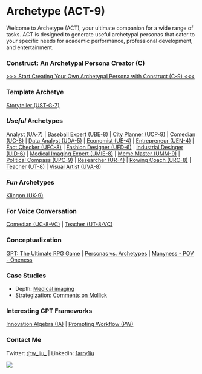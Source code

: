 # Archetype (ACT-9)

Welcome to Archetype (ACT), your ultimate companion for a wide range of tasks. ACT is designed to generate useful archetypal personas that cater to your specific needs for academic performance, professional development, and entertainment. 

### Construct: An Archetypal Persona Creator (C)

[>>> Start Creating Your Own Archetypal Persona with Construct (C-9) <<<](https://chat.openai.com/share/671be662-5964-4059-8f2a-1f98636f8211)

### Template Archetye

[Storyteller (UST-G-7)](https://chat.openai.com/share/bd67324f-fff9-4f89-8cb8-f4452e5bd175)

### *Useful* Archetypes

[Analyst (UA-7)](https://chat.openai.com/share/b6819c00-9bed-4798-aa9c-e23b79f14054) | [Baseball Expert (UBE-8)](https://chat.openai.com/share/7e8e1d15-d174-4bf3-b403-140af3076664) | [City Planner (UCP-9)](https://chat.openai.com/share/1c8ec69a-3c9d-48f5-a85a-5ae5aeed09d4) | [Comedian (UC-8)](https://chat.openai.com/share/2b2a948a-0bda-4574-a902-656f7a624209) | [Data Analyst (UDA-5)](https://chat.openai.com/share/ce7eadd9-b744-4077-b9ba-254699340825) | [Economist (UE-4)](https://chat.openai.com/share/cca42f39-0fc6-46e9-9301-aa31090fbff2) | [Entrepreneur (UEN-4)](https://chat.openai.com/share/ad11e07e-7261-4065-8cb4-29b0bf1e282f) | [Fact Checker (UFC-8)](https://chat.openai.com/share/8f651b2a-073d-497c-959d-d01eba666cd4) | [Fashion Designer (UFD-6)](https://chat.openai.com/share/56f37770-1c21-4150-a80e-36c3a21bf295) | [Industrial Desinger (UID-6)](https://chat.openai.com/share/59c6719d-22ee-4056-aafa-114aeddbc783) | [Medical Imaging Expert (UMIE-8)](https://chat.openai.com/share/02b50668-f44e-43d5-9f6e-7ee3b92c49ec) | [Meme Master (UMM-9)](https://chat.openai.com/share/a954938d-2703-4162-b696-a6969ea0b946) | [Political Compass (UPC-9)](https://chat.openai.com/share/3c5e1714-c24f-4c4f-98ed-d5bab8a9c34e) | [Researcher (UR-4)](https://chat.openai.com/share/88942916-beb0-4825-8885-444421e701e9) | [Rowing Coach (URC-8)](https://chat.openai.com/share/0c53891b-0c64-4f68-8198-b5e4cd750038) | [Teacher (UT-8)](https://chat.openai.com/share/c489c530-f757-4cfe-8463-924d26f1c871) | [Visual Artist (UVA-8)](https://chat.openai.com/share/e8239561-51c1-4deb-988f-3d0f2744e1f3)

### *Fun* Archetypes

[Klingon (UK-9)](https://chat.openai.com/share/da31d90b-dfb8-4ad5-8b5d-803644efa614)

### For Voice Conversation

[Comedian (UC-8-VC)](https://chat.openai.com/share/e55f9b79-1a45-4210-bc05-76562d1c0671) | [Teacher (UT-8-VC)](https://chat.openai.com/share/8b94aa0e-56f3-4fbf-a171-2733f9be3dbb)

### Conceptualization

[GPT: The Ultimate RPG Game](https://x.com/w_liu_/status/1663385882152554499) | [Personas vs. Archetypes](https://x.com/w_liu_/status/1717873799457296480) | [Manyness - POV - Oneness](https://x.com/w_liu_/status/1718135367617135025)

### Case Studies

- Depth: [Medical imaging](https://x.com/w_liu_/status/1709926206521708959)
- Strategization: [Comments on Mollick](https://x.com/w_liu_/status/1708672278618374242)

### Interesting GPT Frameworks

[Innovation Algebra (IA)](https://innovationalgebra.com/) | [Prompting Workflow (PW)](https://github.com/dgcruzing/Prompting-Workflow)

### Contact Me

Twitter: [@w_liu_](https://twitter.com/w_liu_) | LinkedIn: [1arry1iu](https://www.linkedin.com/in/1arry1iu/)

![](https://github.com/1arry1iu/everything/blob/main/ET_Avatar.png)
